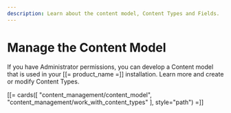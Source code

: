 ```yaml
---
description: Learn about the content model, Content Types and Fields.
---
```


# Manage the Content Model

If you have Administrator permissions, you can develop a Content model that is used in your [[= product_name =]] installation. Learn more and create or modify Content Types.

[[= cards([
    "content_management/content_model",
    "content_management/work_with_content_types"
], style="path") =]]

<!--    Default Content Types -->
